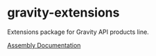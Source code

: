 # gravity-extensions
Extensions package for Gravity API products line.

[Assembly Documentation](./docs/Gravity-Extensions.md 'Gravity-Extensions')
